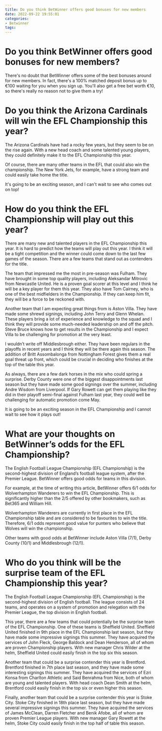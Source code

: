```yaml
---
title: Do you think BetWinner offers good bonuses for new members
date: 2022-09-22 19:55:01
categories:
- Betwinner
tags:
---
```



#  Do you think BetWinner offers good bonuses for new members?

There's no doubt that BetWinner offers some of the best bonuses around for new members. In fact, there's a 100% matched deposit bonus up to €100 waiting for you when you sign up. You'll also get a free bet worth €10, so there's really no reason not to give them a try!

#  Do you think the Arizona Cardinals will win the EFL Championship this year?

The Arizona Cardinals have had a rocky few years, but they seem to be on the rise again. With a new head coach and some talented young players, they could definitely make it to the EFL Championship this year.

Of course, there are many other teams in the EFL that could also win the championship. The New York Jets, for example, have a strong team and could easily take home the title.

It's going to be an exciting season, and I can't wait to see who comes out on top!

#  How do you think the EFL Championship will play out this year?

There are many new and talented players in the EFL Championship this year. It is hard to predict how the teams will play out this year. I think it will be a tight competition and the winner could come down to the last few games of the season. There are a few teams that stand out as contenders for the title.

The team that impressed me the most in pre-season was Fulham. They have brought in some top quality players, including Aleksandar Mitrovic from Newcastle United. He is a proven goal scorer at this level and I think he will be a key player for them this year. They also have Tom Cairney, who is one of the best midfielders in the Championship. If they can keep him fit, they will be a force to be reckoned with.

Another team that I am expecting great things from is Aston Villa. They have made some shrewd signings, including John Terry and Glenn Whelan. These players bring a lot of experience and knowledge to the squad and I think they will provide some much-needed leadership on and off the pitch. Steve Bruce knows how to get results in the Championship and I expect Villa to be challenging for promotion at the very least.

I wouldn’t write off Middlesbrough either. They have been regulars in the playoffs in recent years and I think they will be there again this season. The addition of Britt Assombalonga from Nottingham Forest gives them a real goal threat up front, which could be crucial in deciding who finishes at the top of the table this year.

As always, there are a few dark horses in the mix who could spring a surprise. Derby County were one of the biggest disappointments last season but they have made some good signings over the summer, including Andre Wisdom from Liverpool. If Gary Rowett can get them playing like they did in their playoff semi-final against Fulham last year, they could well be challenging for automatic promotion come May.

It is going to be an exciting season in the EFL Championship and I cannot wait to see how it plays out!

#  What are your thoughts on BetWinner’s odds for the EFL Championship?

The English Football League Championship (EFL Championship) is the second-highest division of England’s football league system, after the Premier League. BetWinner offers good odds for teams in this division.

For example, at the time of writing this article, BetWinner offers 6/1 odds for Wolverhampton Wanderers to win the EFL Championship. This is significantly higher than the 2/5 offered by other bookmakers, such as Bet365 and William Hill.

Wolverhampton Wanderers are currently in first place in the EFL Championship table and are considered to be favourites to win the title. Therefore, 6/1 odds represent good value for punters who believe that Wolves will win the championship.

Other teams with good odds at BetWinner include Aston Villa (7/1), Derby County (10/1) and Middlesbrough (12/1).

#  Who do you think will be the surprise team of the EFL Championship this year?

The English Football League Championship (EFL Championship) is the second-highest division of English football. The league consists of 24 teams, and operates on a system of promotion and relegation with the Premier League, the top division in English football.

This year, there are a few teams that could potentially be the surprise team of the EFL Championship. One of these teams is Sheffield United. Sheffield United finished in 9th place in the EFL Championship last season, but they have made some impressive signings this summer. They have acquired the services of John Fleck, George Baldock and Dean Henderson, all of whom are proven Championship players. With new manager Chris Wilder at the helm, Sheffield United could easily finish in the top six this season.

Another team that could be a surprise contender this year is Brentford. Brentford finished in 7th place last season, and they have made some interesting signings this summer. They have acquired the services of Ezri Konsa from Charlton Athletic and Said Benrahma from Nice, both of whom are young and talented players. With head coach Dean Smith at the helm, Brentford could easily finish in the top six or even higher this season.

Finally, another team that could be a surprise contender this year is Stoke City. Stoke City finished in 18th place last season, but they have made several impressive signings this summer. They have acquired the services of James McClean, Darren Fletcher and Benik Afobe, all of whom are proven Premier League players. With new manager Gary Rowett at the helm, Stoke City could easily finish in the top half of table this season.